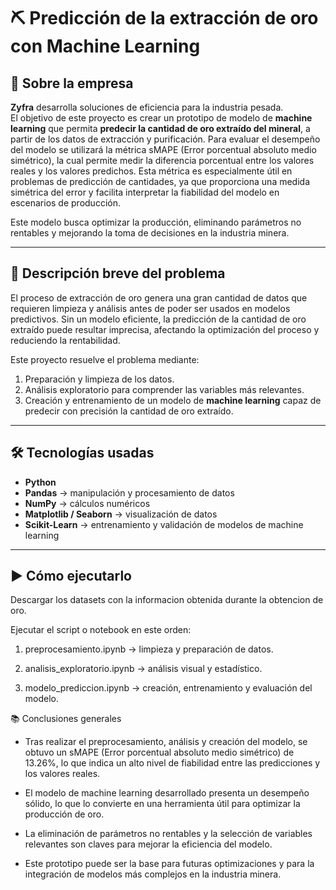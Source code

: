 # ⛏️ Predicción de la extracción de oro con Machine Learning  

## 🏢 Sobre la empresa  
**Zyfra** desarrolla soluciones de eficiencia para la industria pesada.  
El objetivo de este proyecto es crear un prototipo de modelo de **machine learning** que permita **predecir la cantidad de oro extraído del mineral**, a partir de los datos de extracción y purificación. Para evaluar el desempeño del modelo se utilizará la métrica sMAPE (Error porcentual absoluto medio simétrico), la cual permite medir la diferencia porcentual entre los valores reales y los valores predichos. Esta métrica es especialmente útil en problemas de predicción de cantidades, ya que proporciona una medida simétrica del error y facilita interpretar la fiabilidad del modelo en escenarios de producción.

Este modelo busca optimizar la producción, eliminando parámetros no rentables y mejorando la toma de decisiones en la industria minera.  

---

## 📝 Descripción breve del problema  
El proceso de extracción de oro genera una gran cantidad de datos que requieren limpieza y análisis antes de poder ser usados en modelos predictivos. Sin un modelo eficiente, la predicción de la cantidad de oro extraído puede resultar imprecisa, afectando la optimización del proceso y reduciendo la rentabilidad.  

Este proyecto resuelve el problema mediante:  
1. Preparación y limpieza de los datos.  
2. Análisis exploratorio para comprender las variables más relevantes.  
3. Creación y entrenamiento de un modelo de **machine learning** capaz de predecir con precisión la cantidad de oro extraído.  

---

## 🛠️ Tecnologías usadas  
- **Python**  
- **Pandas** → manipulación y procesamiento de datos  
- **NumPy** → cálculos numéricos  
- **Matplotlib / Seaborn** → visualización de datos  
- **Scikit-Learn** → entrenamiento y validación de modelos de machine learning  

---

## ▶️ Cómo ejecutarlo  

Descargar los datasets con la informacion obtenida durante la obtencion de oro.  

Ejecutar el script o notebook en este orden:

1. preprocesamiento.ipynb → limpieza y preparación de datos.

2. analisis_exploratorio.ipynb → análisis visual y estadístico.

3. modelo_prediccion.ipynb → creación, entrenamiento y evaluación del modelo.

📚 Conclusiones generales

- Tras realizar el preprocesamiento, análisis y creación del modelo, se obtuvo un sMAPE (Error porcentual absoluto medio simétrico) de 13.26%, lo que indica un alto nivel de fiabilidad entre las predicciones y los valores reales.

- El modelo de machine learning desarrollado presenta un desempeño sólido, lo que lo convierte en una herramienta útil para optimizar la producción de oro.

- La eliminación de parámetros no rentables y la selección de variables relevantes son claves para mejorar la eficiencia del modelo.

- Este prototipo puede ser la base para futuras optimizaciones y para la integración de modelos más complejos en la industria minera.
